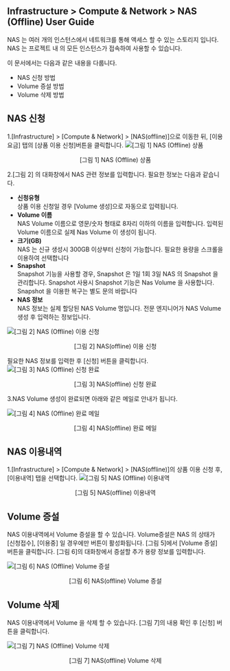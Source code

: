 ## Infrastructure > Compute & Network > NAS (Offline) User Guide

NAS 는 여러 개의 인스턴스에서 네트워크를 통해 액세스 할 수 있는 스토리지 입니다. NAS 는 프로젝트 내 의 모든 인스턴스가 접속하여 사용할 수 있습니다. 

이 문서에서는 다음과 같은 내용을 다룹니다.

- NAS 신청 방법
- Volume 증설 방법
- Volume 삭제 방법

## NAS 신청 
1.[Infrastructure] > [Compute & Network] > [NAS(offline)]으로 이동한 뒤, [이용요금] 탭의 [상품 이용 신청]버튼을 클릭합니다.
![[그림 1] NAS (Offline) 상품](http://static.toastoven.net/prod_infrastructure/compute/nas/nas_1.png)
<center>[그림 1] NAS (Offline) 상품</center>

2.[그림 2] 의 대화창에서 NAS 관련 정보를 입력합니다. 필요한 정보는 다음과 같습니다. 


- **신청유형**<br>
상품 이용 신청일 경우 [Volume 생성]으로 자동으로 입력됩니다. 
- **Volume 이름**<br>
NAS Volume 이름으로 영문/숫자 형태로 8자리 이하의 이름을 입력합니다. 입력된 Volume 이름으로 실제 Nas Volume 이 생성이 됩니다. 
- **크기(GB)**<br>
NAS 는 신규 생성시 300GB 이상부터 신청이 가능합니다. 필요한 용량을 스크롤을 이용하여 선택합니다
- **Snapshot**<br>
Snapshot 기능을 사용할 경우, Snapshot 은 1일 1회 3일 NAS 의 Snapshot 을 관리합니다. Snapshot 사용시 Snapshot 기능은 Nas Volume 을 사용합니다. Snapshot 을 이용한 복구는 별도 문의 바랍니다
- **NAS 정보**<br>
NAS 정보는 실제 할당된 NAS Volume 명입니다. 전문 엔지니어가 NAS Volume 생성 후 입력하는 정보입니다. 

![[그림 2] NAS (Offline) 이용 신청](http://static.toastoven.net/prod_infrastructure/compute/nas/nas_2.png)
<center>[그림 2] NAS(offline) 이용 신청</center>

필요한 NAS 정보를 입력한 후 [신청] 버튼을 클릭합니다. 
![[그림 3] NAS (Offline) 신청 완료](http://static.toastoven.net/prod_infrastructure/compute/nas/nas_3.png)
<center>[그림 3] NAS(offline) 신청 완료</center>

3.NAS Volume 생성이 완료되면 아래와 같은 메일로 안내가 됩니다. 

![[그림 4] NAS (Offline) 완료 메일](http://static.toastoven.net/prod_infrastructure/compute/nas/nas_4.png)
<center>[그림 4] NAS(offline) 완료 메일</center>

## NAS 이용내역
1.[Infrastructure] > [Compute & Network] > [NAS(offline)]의 상품 이용 신청 후, [이용내역] 탭을 선택합니다. 
![[그림 5] NAS (Offline) 이용내역](http://static.toastoven.net/prod_infrastructure/compute/nas/nas_5.png)
<center>[그림 5] NAS(offline) 이용내역</center>

## Volume 증설
NAS 이용내역에서 Volume 증설을 할 수 있습니다. Volume증설은 NAS 의 상태가 [신청접수], [이용중] 일 경우에만 버튼이 활성화됩니다.
[그림 5]에서 [Volume 증설] 버튼을 클릭합니다. [그림 6]의 대화창에서 증설할 추가 용량 정보를 입력합니다.

![[그림 6] NAS (Offline) Volume 증설](http://static.toastoven.net/prod_infrastructure/compute/nas/nas_6.png)
<center>[그림 6] NAS(offline) Volume 증설</center> 

## Volume 삭제
NAS 이용내역에서 Volume 을 삭제 할 수 있습니다. 
[그림 7]의 내용 확인 후 [신청] 버튼을 클릭합니다. 

![[그림 7] NAS (Offline) Volume 삭제](http://static.toastoven.net/prod_infrastructure/compute/nas/nas_7.png)
<center>[그림 7] NAS(offline) Volume 삭제</center>

